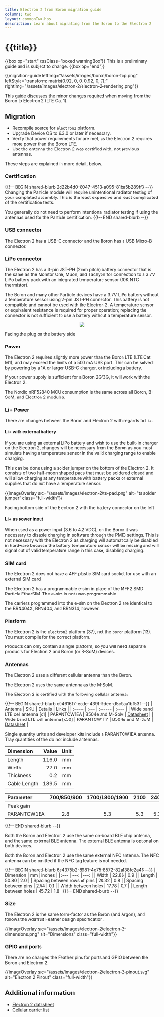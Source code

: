 ```yaml
---
title: Electron 2 from Boron migration guide
columns: two
layout: commonTwo.hbs
description: Learn about migrating from the Boron to the Electron 2
---
```


# {{title}}

{{box op="start" cssClass="boxed warningBox"}}
This is a preliminary guide and is subject to change.
{{box op="end"}}

{{migration-guide leftImg="/assets/images/boron/boron-top.png" leftStyle="transform: matrix(0.92, 0, 0, 0.92, 0, 7);" rightImg="/assets/images/electron-2/electron-2-rendering.png"}}


This guide discusses the minor changes required when moving from the Boron to Electron 2 (LTE Cat 1).

## Migration

- Recompile source for `electron2` platform.
- Upgrade Device OS to 6.3.0 or later if necessary.
- Verify that power requirements for are met, as the Electron 2 requires more power than the Boron LTE.
- Use the antenna the Electron 2 was certified with, not previous antennas.

These steps are explained in more detail, below.

### Certification

{{!-- BEGIN shared-blurb 2d22b4d0-8047-4513-a095-81ba5b289ff3 --}}
Changing the Particle module will require unintentional radiator testing of your completed assembly. This is the least expensive 
and least complicated of the certification tests.

You generally do not need to perform intentional radiator testing if using the antennas used for the Particle certification.
{{!-- END shared-blurb --}}

### USB connector

The Electron 2 has a USB-C connector and the Boron has a USB Micro-B connector.

### LiPo connector

The Electron 2 has a 3-pin JST-PH (2mm pitch) battery connector that is the same as the Monitor One, Muon, and Tachyon for connection to a 3.7V LiPo battery pack 
with an integrated temperature sensor (10K NTC thermistor).

The Boron and many other Particle devices have a 3.7V LiPo battery without a temperature sensor using 2-pin JST-PH connector. This battery is not compatible and cannot be used with the Electron 2. A temperature sensor or equivalent resistance is required for proper operation; replacing the connector is not sufficient to use a battery without a temperature sensor.

<div align="center"><img src="/assets/images/m-series/battery-conn.png" class="small"></div>

<p class="attribution">Facing the plug on the battery side</p>

### Power

The Electron 2 requires slightly more power than the Boron LTE (LTE Cat M1), and may exceed the limits of a 500 mA USB
port. This can be solved by powering by a 1A or larger USB-C charger, or including a battery.

If your power supply is sufficient for a Boron 2G/3G, it will work with the Electron 2.

The Nordic nRF52840 MCU consumption is the same across all Boron, B-SoM, and Electron 2 modules.


### Li+ Power

There are changes between the Boron and Electron 2 with regards to Li+.

#### Li+ with external battery

If you are using an external LiPo battery and wish to use the built-in charger on the Electron 2,
changes will be necessary from the Boron as you must simulate having a temperature
sensor in the valid charging range to enable charging.

This can be done using a solder jumper on the bottom of the Electron 2. It consists
of two half-moon shaped pads that must be soldered closed and will allow charging at
any temperature with battery packs or external supplies that do not have a temperature sensor.

{{imageOverlay src="/assets/images/electron-2/ts-pad.png" alt="ts solder jumper" class="full-width"}}

<p class="attribution">Facing bottom side of the Electron 2 with the battery connector on the left</p>

#### Li+ as power input

When used as a power input (3.6 to 4.2 VDC), on the Boron it was necessary to disable charging in software 
through the PMIC settings. This is not necessary with the Electron 2 as charging will automatically be
disabled in hardware because the battery temperature sensor will be missing and will signal out of valid
temperature range in this case, disabling charging.


### SIM card

The Electron 2 does not have a 4FF plastic SIM card socket for use with an external SIM card. 

The Electron 2 has a programmable e-sim in place of the MFF2 SMD Particle EtherSIM. The e-sim is not user-programmable.

The carriers programmed into the e-sim on the Electron 2 are identical to the BRN404X, BRN404, and BRN314, however.


### Platform

The Electron 2 is the `electron2` platform (37), not the `boron` platform (13). You must compile for the correct platform. 

Products can only contain a single platform, so you will need separate products for Electron 2 and Boron (or B-SoM) devices.

### Antennas

The Electron 2 uses a different cellular antenna than the Boron.

The Electron 2 uses the same antenna as the M-SoM.

The Electron 2 is certified with the following cellular antenna:

{{!-- BEGIN shared-blurb c04616f7-eede-439f-9dee-d5c9aa1bf53f --}}
| Antenna | SKU | Details | Links |
| :----- | :--- | :------ | :---- |
| Wide band LTE cell antenna [x1] | PARANTCW1EA | B504e and M-SoM | [Datasheet](/assets/pdfs/PARANTCW1EA.pdf) |
| Wide band LTE cell antenna [x50] | PARANTCW1TY | B504e and M-SoM | [Datasheet](/assets/pdfs/PARANTCW1EA.pdf) |

Single quantity units and developer kits include a PARANTCW1EA antenna. Tray quantities of the do not include antennas.

| Dimension | Value | Unit |
| :--- | ---: | :---: |
| Length | 116.0 | mm |
| Width | 27.0 | mm |
| Thickness | 0.2 | mm |
| Cable Length | 189.5 | mm |


| Parameter | 700/850/900 | 1700/1800/1900 | 2100 | 2400 | 2600 | Unit |
| :--- | :---: | :---: | :---: | :---: | :---: | :--- |
| Peak gain | | | | | | | |
| PARANTCW1EA | 2.8 | 5.3 | 5.3 | 5.3 | 5.3 | dBi |
{{!-- END shared-blurb --}}


Both the Boron and Electron 2 use the same on-board BLE chip antenna, and the same external BLE antenna. The external
BLE antenna is optional on both devices.

Both the Boron and Electron 2 use the same external NFC antenna. The NFC antenna can be omitted if the NFC tag
feature is not needed.

 
{{!-- BEGIN shared-blurb 6e4375b2-8981-4e75-8572-82a138fc2a46 --}}
| Dimension | mm | inches |
| :--- | ---: | ---: |
| Width | 22.86 | 0.9 |
| Length | 50.80 | 2.0 |
| Spacing between rows of pins | 20.32 | 0.8 |
| Spacing between pins | 2.54 | 0.1 | 
| Width between holes | 17.78 | 0.7 |
| Length between holes | 45.72 | 1.8 | 
{{!-- END shared-blurb --}}

### Size

The Electron 2 is the same form-factor as the Boron (and Argon), and follows the Adafruit Feather
design specification.

{{imageOverlay src="/assets/images/electron-2/electron-2-dimensions.png" alt="Dimensions" class="full-width"}}

### GPIO and ports

There are no changes the Feather pins for ports and GPIO between the Boron and Electron 2.

{{imageOverlay src="/assets/images/electron-2/electron-2-pinout.svg" alt="Electron 2 Pinout" class="full-width"}}


## Additional information

- [Electron 2 datasheet](/reference/datasheets/e-series/electron-2-datasheet/)
- [Cellular carrier list](/reference/cellular/carrier-list/)
